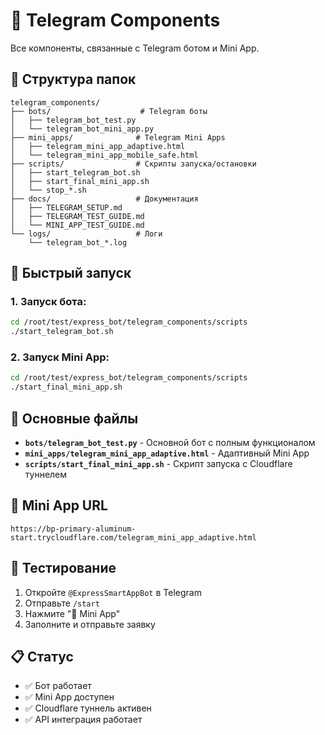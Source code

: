 # 🤖 Telegram Components

Все компоненты, связанные с Telegram ботом и Mini App.

## 📁 Структура папок

```
telegram_components/
├── bots/                    # Telegram боты
│   ├── telegram_bot_test.py
│   └── telegram_bot_mini_app.py
├── mini_apps/              # Telegram Mini Apps
│   ├── telegram_mini_app_adaptive.html
│   └── telegram_mini_app_mobile_safe.html
├── scripts/                # Скрипты запуска/остановки
│   ├── start_telegram_bot.sh
│   ├── start_final_mini_app.sh
│   └── stop_*.sh
├── docs/                   # Документация
│   ├── TELEGRAM_SETUP.md
│   ├── TELEGRAM_TEST_GUIDE.md
│   └── MINI_APP_TEST_GUIDE.md
└── logs/                   # Логи
    └── telegram_bot_*.log
```

## 🚀 Быстрый запуск

### 1. Запуск бота:
```bash
cd /root/test/express_bot/telegram_components/scripts
./start_telegram_bot.sh
```

### 2. Запуск Mini App:
```bash
cd /root/test/express_bot/telegram_components/scripts
./start_final_mini_app.sh
```

## 🔧 Основные файлы

- **`bots/telegram_bot_test.py`** - Основной бот с полным функционалом
- **`mini_apps/telegram_mini_app_adaptive.html`** - Адаптивный Mini App
- **`scripts/start_final_mini_app.sh`** - Скрипт запуска с Cloudflare туннелем

## 📱 Mini App URL

```
https://bp-primary-aluminum-start.trycloudflare.com/telegram_mini_app_adaptive.html
```

## 🎯 Тестирование

1. Откройте `@ExpressSmartAppBot` в Telegram
2. Отправьте `/start`
3. Нажмите "🚀 Mini App"
4. Заполните и отправьте заявку

## 📋 Статус

- ✅ Бот работает
- ✅ Mini App доступен
- ✅ Cloudflare туннель активен
- ✅ API интеграция работает
